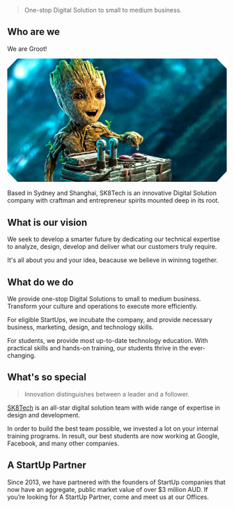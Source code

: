 > One-stop Digital Solution to small to medium business.

## Who are we

We are Groot! 

![](/assets/maxresdefault.jpg)

Based in Sydney and Shanghai, SK8Tech is an innovative Digital Solution company with craftman and entrepreneur spirits mounted deep in its root.

## What is our vision

We seek to develop a smarter future by dedicating our technical expertise to analyze, design, develop and deliver what our customers truly require. 

It's all about you and your idea, beacause we believe in wininng together.

## What do we do

We provide one-stop Digital Solutions to small to medium business. Transform your culture and operations to execute more efficiently.

For eligible StartUps, we incubate the company, and provide necessary business, marketing, design, and technology skills.

For students, we provide most up-to-date technology education. With practical skills and hands-on training, our students thrive in the ever-changing.

## What's so special

> Innovation distinguishes between a leader and a follower.

[SK8Tech](https://sk8.tech) is an all-star digital solution team with wide range of expertise in design and development. 

In order to build the best team possible, we invested a lot on your internal training programs. In result, our best students are now working at Google, Facebook, and many other companies.

## A StartUp Partner

Since 2013, we have partnered with the founders of StartUp companies that now have an aggregate, public market value of over $3 million AUD. If you’re looking for A StartUp Partner, come and meet us at our Offices.